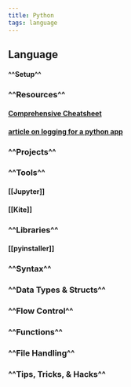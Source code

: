 ```yaml
---
title: Python
tags: language
---
```


## **Language**
#### ^^Setup^^
### ^^Resources^^
#### [Comprehensive Cheatsheet](https://github.com/gto76/python-cheatsheet)
#### [article on logging for a python app](https://towardsdatascience.com/the-reusable-python-logging-template-for-all-your-data-science-apps-551697c8540)
### ^^Projects^^
### ^^Tools^^
#### [[Jupyter]]
#### [[Kite]]
### ^^Libraries^^
#### [[pyinstaller]]
### ^^Syntax^^
### ^^Data Types & Structs^^
### ^^Flow Control^^
### ^^Functions^^
### ^^File Handling^^
### ^^Tips, Tricks, & Hacks^^
